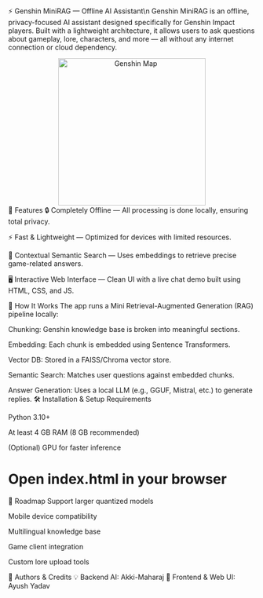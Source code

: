 ⚡ Genshin MiniRAG — Offline AI Assistant\n
Genshin MiniRAG is an offline, privacy-focused AI assistant designed specifically for Genshin Impact players. Built with a lightweight architecture, it allows users to ask questions about gameplay, lore, characters, and more — all without any internet connection or cloud dependency.

<div align="center"> <img src="https://i.pinimg.com/736x/6c/2b/d1/6c2bd1e5f7ee3a7dcc8a039c7d9450f8.jpg" alt="Genshin Map" width="300" /> </div>
🚀 Features
🔒 Completely Offline — All processing is done locally, ensuring total privacy.

⚡ Fast & Lightweight — Optimized for devices with limited resources.

🎯 Contextual Semantic Search — Uses embeddings to retrieve precise game-related answers.

🖥️ Interactive Web Interface — Clean UI with a live chat demo built using HTML, CSS, and JS.

🧠 How It Works
The app runs a Mini Retrieval-Augmented Generation (RAG) pipeline locally:

Chunking: Genshin knowledge base is broken into meaningful sections.

Embedding: Each chunk is embedded using Sentence Transformers.

Vector DB: Stored in a FAISS/Chroma vector store.

Semantic Search: Matches user questions against embedded chunks.

Answer Generation: Uses a local LLM (e.g., GGUF, Mistral, etc.) to generate replies.
🛠 Installation & Setup
Requirements

Python 3.10+

At least 4 GB RAM (8 GB recommended)

(Optional) GPU for faster inference

# Open index.html in your browser
📌 Roadmap
 Support larger quantized models

 Mobile device compatibility

 Multilingual knowledge base

 Game client integration

 Custom lore upload tools

👥 Authors & Credits
💡 Backend AI: Akki-Maharaj
🎨 Frontend & Web UI: Ayush Yadav
